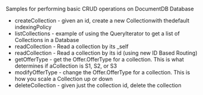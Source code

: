 Samples for performing basic CRUD operations on DocumentDB Database

- createCollection  - given an id, create a new Collectionwith thedefault indexingPolicy
- listCollections   - example of using the QueryIterator to get a list of Collections in a Database
- readCollection    - Read a collection by its _self
- readCollection    - Read a collection by its id (using new ID Based Routing)
- getOfferType      - get the Offer.OfferType for a collection. This is what determines if aCollection is S1, S2, or S3 
- modifyOfferType   - change the Offer.OfferType for a collection. This is how you scale a Collection up or down
- deleteCollection  - given just the collection id, delete the collection